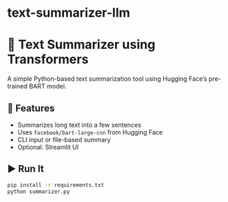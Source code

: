 # text-summarizer-llm
# 🧠 Text Summarizer using Transformers

A simple Python-based text summarization tool using Hugging Face’s pre-trained BART model.

## 🚀 Features

- Summarizes long text into a few sentences
- Uses `facebook/bart-large-cnn` from Hugging Face
- CLI input or file-based summary
- Optional: Streamlit UI

## ▶️ Run It

```bash
pip install -r requirements.txt
python summarizer.py
